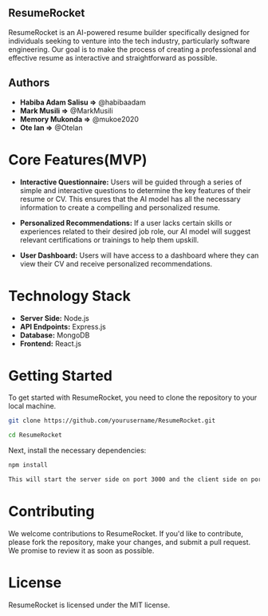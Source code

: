 ## ResumeRocket
ResumeRocket is an AI-powered resume builder specifically designed for individuals seeking to venture into the tech industry, particularly software engineering. Our goal is to make the process of creating a professional and effective resume as interactive and straightforward as possible.

## Authors

- **Habiba Adam Salisu =>** @habibaadam
- **Mark Musili =>** @MarkMusili
- **Memory Mukonda =>** @mukoe2020
- **Ote Ian =>** @Otelan

# Core Features(MVP)
- **Interactive Questionnaire:** Users will be guided through a series of simple and interactive questions to determine the key features of their resume or CV. This ensures that the AI model has all the necessary information to create a compelling and personalized resume.

- **Personalized Recommendations:** If a user lacks certain skills or experiences related to their desired job role, our AI model will suggest relevant certifications or trainings to help them upskill.

- **User Dashboard:** Users will have access to a dashboard where they can view their CV and receive personalized recommendations.

# Technology Stack

- **Server Side:** Node.js
- **API Endpoints:** Express.js
- **Database:** MongoDB
- **Frontend:** React.js

# Getting Started

To get started with ResumeRocket, you need to clone the repository to your local machine.

```bash
git clone https://github.com/yourusername/ResumeRocket.git

cd ResumeRocket
```

Next, install the necessary dependencies:

```bash
npm install

This will start the server side on port 3000 and the client side on port 3001.
```



# Contributing
We welcome contributions to ResumeRocket. If you'd like to contribute, please fork the repository, make your changes, and submit a pull request. We promise to review it as soon as possible.

# License
ResumeRocket is licensed under the MIT license.